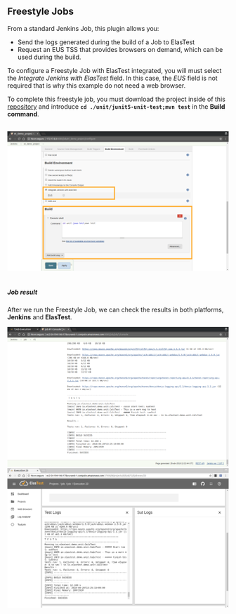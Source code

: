 <div class="range range-xs-left">
<div class="cell-xs-10 cell-lg-6 text-md-left inset-md-right-80 cell-lg-push-1 offset-top-50 offset-lg-top-0">
<h2 id="content" class="h1">Freestyle Jobs</h2>
<div class="offset-top-30 offset-md-top-30">
</div>
</div>
</div>


From a standard Jenkins Job, this plugin allows you:

-   Send the logs generated during the build of a Job to ElasTest
-   Request an EUS TSS that provides browsers on demand, which can be used during the build.

To configure a Freestyle Job with ElasTest integrated, you will must select the _Integrate Jenkins with ElasTest_ field. In this case, the _EUS_ field is not required that is why this example do not need a web browser.

To complete this freestyle job, you must download the project inside of this [repository](https://github.com/elastest/demo-projects) and introduce **`cd ./unit/junit5-unit-test;mvn test`** in the **Build command**.

<br>
<div class="docs-gallery inline-block">
    <a data-fancybox="gallery-1" href="/docs/jenkins/images/job.png"><img class="img-responsive img-wellcome" src="/docs/jenkins/images/job.png"/></a>
</div>
<br>

<h5 class="small-subtitle">Job result</h5>

After we run the Freestyle Job, we can check the results in both platforms, **Jenkins** and **ElasTest**.

<div class="docs-gallery inline-block">
    <a data-fancybox="gallery-4" href="/docs/jenkins/images/jenkins_log.png"><img class="img-responsive img-wellcome" src="/docs/jenkins/images/jenkins_log.png"/></a>
    <a data-fancybox="gallery-4" href="/docs/jenkins/images/elastest_log.png"><img class="img-responsive img-wellcome" src="/docs/jenkins/images/elastest_log.png"/></a>
</div>
